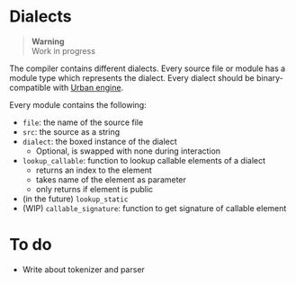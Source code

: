 # Dialects

> **Warning**  
> Work in progress

The compiler contains different dialects. Every source file or module has a module type which represents the dialect. Every dialect should be binary-compatible with [Urban engine](https://github.com/sqyyy-jar/urban-engine/).

Every module contains the following:

* `file`: the name of the source file
* `src`: the source as a string
* `dialect`: the boxed instance of the dialect
  * Optional, is swapped with none during interaction
* `lookup_callable`: function to lookup callable elements of a dialect
  * returns an index to the element
  * takes name of the element as parameter
  * only returns if element is public
* (in the future) `lookup_static`
* (WIP) `callable_signature`: function to get signature of callable element

# To do

* Write about tokenizer and parser